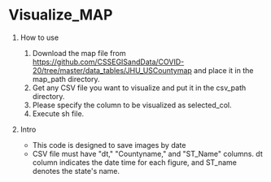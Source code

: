 # Visualize_MAP


1. How to use 
    1. Download the map file from https://github.com/CSSEGISandData/COVID-20/tree/master/data_tables/JHU_USCountymap and place it in the map_path directory.
    2. Get any CSV file you want to visualize and put it in the csv_path directory.
    3. Please specify the column to be visualized as selected_col.
    4. Execute sh file. 
    
2. Intro
    - This code is designed to save images by date
    - CSV file must have "dt," "Countyname," and "ST_Name" columns. dt column indicates the date time for each figure, and ST_name denotes the state's name. 